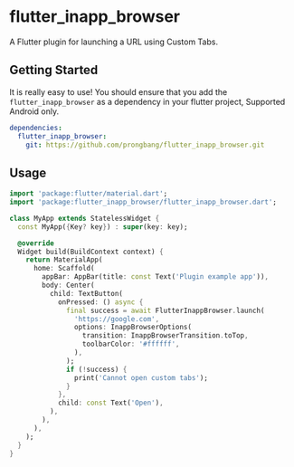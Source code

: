 # flutter_inapp_browser

A Flutter plugin for launching a URL using Custom Tabs.

## Getting Started

It is really easy to use!
You should ensure that you add the `flutter_inapp_browser` as a dependency in your flutter project, Supported Android only.

```yaml
dependencies:
  flutter_inapp_browser:
    git: https://github.com/prongbang/flutter_inapp_browser.git
```

## Usage

```dart
import 'package:flutter/material.dart';
import 'package:flutter_inapp_browser/flutter_inapp_browser.dart';

class MyApp extends StatelessWidget {
  const MyApp({Key? key}) : super(key: key);

  @override
  Widget build(BuildContext context) {
    return MaterialApp(
      home: Scaffold(
        appBar: AppBar(title: const Text('Plugin example app')),
        body: Center(
          child: TextButton(
            onPressed: () async {
              final success = await FlutterInappBrowser.launch(
                'https://google.com',
                options: InappBrowserOptions(
                  transition: InappBrowserTransition.toTop,
                  toolbarColor: '#ffffff',
                ),
              );
              if (!success) {
                print('Cannot open custom tabs');
              }
            },
            child: const Text('Open'),
          ),
        ),
      ),
    );
  }
}
```